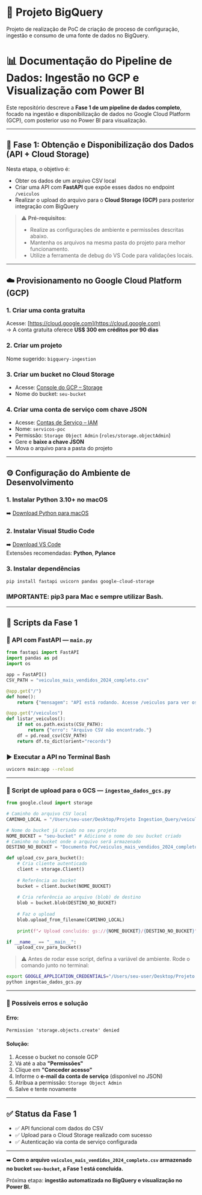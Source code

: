 # 🎯 Projeto BigQuery
Projeto de realização de PoC de criação de proceso de configuração, ingestão e consumo de uma fonte de dados no BigQuery.

# 📊 Documentação do Pipeline de Dados: Ingestão no GCP e Visualização com Power BI

Este repositório descreve a **Fase 1 de um pipeline de dados completo**, focado na ingestão e disponibilização de dados no Google Cloud Platform (GCP), com posterior uso no Power BI para visualização.

---

## 📌 Fase 1: Obtenção e Disponibilização dos Dados (API + Cloud Storage)

Nesta etapa, o objetivo é:

- Obter os dados de um arquivo CSV local
- Criar uma API com **FastAPI** que expõe esses dados no endpoint `/veiculos`
- Realizar o upload do arquivo para o **Cloud Storage (GCP)** para posterior integração com BigQuery

> ⚠️ **Pré-requisitos**:
> - Realize as configurações de ambiente e permissões descritas abaixo.
> - Mantenha os arquivos na mesma pasta do projeto para melhor funcionamento.
> - Utilize a ferramenta de debug do VS Code para validações locais.

---

## ☁️ Provisionamento no Google Cloud Platform (GCP)

### 1. Criar uma conta gratuita
Acesse: [https://cloud.google.com](https://cloud.google.com)  
→ A conta gratuita oferece **US$ 300 em créditos por 90 dias**

### 2. Criar um projeto
Nome sugerido: `bigquery-ingestion`

### 3. Criar um bucket no Cloud Storage
- Acesse: [Console do GCP – Storage](https://console.cloud.google.com/storage)
- Nome do bucket: `seu-bucket`

### 4. Criar uma conta de serviço com chave JSON
- Acesse: [Contas de Serviço – IAM](https://console.cloud.google.com/iam-admin/serviceaccounts)
- Nome: `servicos-poc`
- Permissão: `Storage Object Admin` (`roles/storage.objectAdmin`)
- Gere e **baixe a chave JSON**
- Mova o arquivo para a pasta do projeto

---

## ⚙️ Configuração do Ambiente de Desenvolvimento

### 1. Instalar Python 3.10+ no macOS
➡️ [Download Python para macOS](https://www.python.org/downloads/mac-osx/)

### 2. Instalar Visual Studio Code
➡️ [Download VS Code](https://code.visualstudio.com/)  
Extensões recomendadas: **Python**, **Pylance**

### 3. Instalar dependências

```bash
pip install fastapi uvicorn pandas google-cloud-storage
```

### IMPORTANTE: pip3 para Mac e sempre utilizar Bash.

---

## 📄 Scripts da Fase 1

### 🔹 API com FastAPI — `main.py`

```python
from fastapi import FastAPI
import pandas as pd
import os

app = FastAPI()
CSV_PATH = "veiculos_mais_vendidos_2024_completo.csv"

@app.get("/")
def home():
    return {"mensagem": "API está rodando. Acesse /veiculos para ver os dados."}

@app.get("/veiculos")
def listar_veiculos():
    if not os.path.exists(CSV_PATH):
        return {"erro": "Arquivo CSV não encontrado."}
    df = pd.read_csv(CSV_PATH)
    return df.to_dict(orient="records")
```

### ▶️ Executar a API no Terminal Bash

```bash
uvicorn main:app --reload
```

---

### 🔹 Script de upload para o GCS — `ingestao_dados_gcs.py`

```python
from google.cloud import storage

# Caminho do arquivo CSV local
CAMINHO_LOCAL = "/Users/seu-user/Desktop/Projeto Ingestion_Query/veiculos_mais_vendidos_2024_completo.csv"

# Nome do bucket já criado no seu projeto
NOME_BUCKET = "seu-bucket" # Adicione o nome do seu bucket criado
# Caminho no bucket onde o arquivo será armazenado
DESTINO_NO_BUCKET = "Documento PoC/veiculos_mais_vendidos_2024_completo.csv"

def upload_csv_para_bucket():
    # Cria cliente autenticado
    client = storage.Client()
    
    # Referência ao bucket
    bucket = client.bucket(NOME_BUCKET)
    
    # Cria referência ao arquivo (blob) de destino
    blob = bucket.blob(DESTINO_NO_BUCKET)
    
    # Faz o upload
    blob.upload_from_filename(CAMINHO_LOCAL)
    
    print(f"✔️ Upload concluído: gs://{NOME_BUCKET}/{DESTINO_NO_BUCKET}")

if __name__ == "__main__":
    upload_csv_para_bucket()
```

> ⚠️ Antes de rodar esse script, defina a variável de ambiente. Rode o comando junto no terminal:

```bash
export GOOGLE_APPLICATION_CREDENTIALS="/Users/seu-user/Desktop/Projeto Ingestion_Query/nome-da-sua-chave.json"
python ingestao_dados_gcs.py
```

---

### 🚧 Possíveis erros e solução

#### Erro:
```
Permission 'storage.objects.create' denied
```

#### Solução:
1. Acesse o bucket no console GCP
2. Vá até a aba **"Permissões"**
3. Clique em **"Conceder acesso"**
4. Informe o **e-mail da conta de serviço** (disponível no JSON)
5. Atribua a permissão: `Storage Object Admin`
6. Salve e tente novamente

---

## ✅ Status da Fase 1

- ✅ API funcional com dados do CSV
- ✅ Upload para o Cloud Storage realizado com sucesso
- ✅ Autenticação via conta de serviço configurada

---

➡️ **Com o arquivo `veiculos_mais_vendidos_2024_completo.csv` armazenado no bucket `seu-bucket`, a Fase 1 está concluída.**

Próxima etapa: **ingestão automatizada no BigQuery e visualização no Power BI.**
